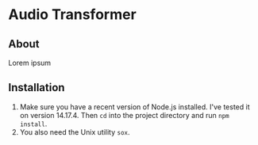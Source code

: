 # Audio Transformer

## About

Lorem ipsum

## Installation

1. Make sure you have a recent version of Node.js installed. I've tested it on
   version 14.17.4. Then `cd` into the project directory and run `npm install`.
2. You also need the Unix utility `sox`.

<!-- 2. Install Liquidsoap. On Ubuntu systems, you can do this:
   `sudo apt install liquidsoap`. On other systems,
   [see the Liquidsoap documentation][liq-install]. -->

[liq-install]: https://www.liquidsoap.info/doc-dev/install.html
